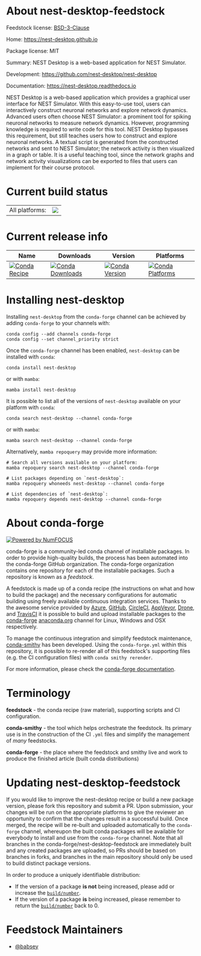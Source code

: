 About nest-desktop-feedstock
============================

Feedstock license: [BSD-3-Clause](https://github.com/conda-forge/nest-desktop-conda-feedstock/blob/main/LICENSE.txt)

Home: https://nest-desktop.github.io

Package license: MIT

Summary: NEST Desktop is a web-based application for NEST Simulator.

Development: https://github.com/nest-desktop/nest-desktop

Documentation: https://nest-desktop.readthedocs.io

NEST Desktop is a web-based application which provides a graphical user interface for NEST Simulator. With this
easy-to-use tool, users can interactively construct neuronal networks and explore network dynamics. Advanced users
often choose NEST Simulator: a prominent tool for spiking neuronal networks to measure network dynamics. However,
programming knowledge is required to write code for this tool. NEST Desktop bypasses this requirement, but still
teaches users how to construct and explore neuronal networks. A textual script is generated from the constructed
networks and sent to NEST Simulator; the network activity is then visualized in a graph or table. It is a useful
teaching tool, since the network graphs and network activity visualizations can be exported to files that users can
implement for their course protocol.


Current build status
====================


<table><tr><td>All platforms:</td>
    <td>
      <a href="https://dev.azure.com/conda-forge/feedstock-builds/_build/latest?definitionId=None&branchName=main">
        <img src="https://dev.azure.com/conda-forge/feedstock-builds/_apis/build/status/nest-desktop-conda-feedstock?branchName=main">
      </a>
    </td>
  </tr>
</table>

Current release info
====================

| Name | Downloads | Version | Platforms |
| --- | --- | --- | --- |
| [![Conda Recipe](https://img.shields.io/badge/recipe-nest--desktop-green.svg)](https://anaconda.org/conda-forge/nest-desktop) | [![Conda Downloads](https://img.shields.io/conda/dn/conda-forge/nest-desktop.svg)](https://anaconda.org/conda-forge/nest-desktop) | [![Conda Version](https://img.shields.io/conda/vn/conda-forge/nest-desktop.svg)](https://anaconda.org/conda-forge/nest-desktop) | [![Conda Platforms](https://img.shields.io/conda/pn/conda-forge/nest-desktop.svg)](https://anaconda.org/conda-forge/nest-desktop) |

Installing nest-desktop
=======================

Installing `nest-desktop` from the `conda-forge` channel can be achieved by adding `conda-forge` to your channels with:

```
conda config --add channels conda-forge
conda config --set channel_priority strict
```

Once the `conda-forge` channel has been enabled, `nest-desktop` can be installed with `conda`:

```
conda install nest-desktop
```

or with `mamba`:

```
mamba install nest-desktop
```

It is possible to list all of the versions of `nest-desktop` available on your platform with `conda`:

```
conda search nest-desktop --channel conda-forge
```

or with `mamba`:

```
mamba search nest-desktop --channel conda-forge
```

Alternatively, `mamba repoquery` may provide more information:

```
# Search all versions available on your platform:
mamba repoquery search nest-desktop --channel conda-forge

# List packages depending on `nest-desktop`:
mamba repoquery whoneeds nest-desktop --channel conda-forge

# List dependencies of `nest-desktop`:
mamba repoquery depends nest-desktop --channel conda-forge
```


About conda-forge
=================

[![Powered by
NumFOCUS](https://img.shields.io/badge/powered%20by-NumFOCUS-orange.svg?style=flat&colorA=E1523D&colorB=007D8A)](https://numfocus.org)

conda-forge is a community-led conda channel of installable packages.
In order to provide high-quality builds, the process has been automated into the
conda-forge GitHub organization. The conda-forge organization contains one repository
for each of the installable packages. Such a repository is known as a *feedstock*.

A feedstock is made up of a conda recipe (the instructions on what and how to build
the package) and the necessary configurations for automatic building using freely
available continuous integration services. Thanks to the awesome service provided by
[Azure](https://azure.microsoft.com/en-us/services/devops/), [GitHub](https://github.com/),
[CircleCI](https://circleci.com/), [AppVeyor](https://www.appveyor.com/),
[Drone](https://cloud.drone.io/welcome), and [TravisCI](https://travis-ci.com/)
it is possible to build and upload installable packages to the
[conda-forge](https://anaconda.org/conda-forge) [anaconda.org](https://anaconda.org/)
channel for Linux, Windows and OSX respectively.

To manage the continuous integration and simplify feedstock maintenance,
[conda-smithy](https://github.com/conda-forge/conda-smithy) has been developed.
Using the ``conda-forge.yml`` within this repository, it is possible to re-render all of
this feedstock's supporting files (e.g. the CI configuration files) with ``conda smithy rerender``.

For more information, please check the [conda-forge documentation](https://conda-forge.org/docs/).

Terminology
===========

**feedstock** - the conda recipe (raw material), supporting scripts and CI configuration.

**conda-smithy** - the tool which helps orchestrate the feedstock.
                   Its primary use is in the construction of the CI ``.yml`` files
                   and simplify the management of *many* feedstocks.

**conda-forge** - the place where the feedstock and smithy live and work to
                  produce the finished article (built conda distributions)


Updating nest-desktop-feedstock
===============================

If you would like to improve the nest-desktop recipe or build a new
package version, please fork this repository and submit a PR. Upon submission,
your changes will be run on the appropriate platforms to give the reviewer an
opportunity to confirm that the changes result in a successful build. Once
merged, the recipe will be re-built and uploaded automatically to the
`conda-forge` channel, whereupon the built conda packages will be available for
everybody to install and use from the `conda-forge` channel.
Note that all branches in the conda-forge/nest-desktop-feedstock are
immediately built and any created packages are uploaded, so PRs should be based
on branches in forks, and branches in the main repository should only be used to
build distinct package versions.

In order to produce a uniquely identifiable distribution:
 * If the version of a package **is not** being increased, please add or increase
   the [``build/number``](https://docs.conda.io/projects/conda-build/en/latest/resources/define-metadata.html#build-number-and-string).
 * If the version of a package **is** being increased, please remember to return
   the [``build/number``](https://docs.conda.io/projects/conda-build/en/latest/resources/define-metadata.html#build-number-and-string)
   back to 0.

Feedstock Maintainers
=====================

* [@babsey](https://github.com/babsey/)

